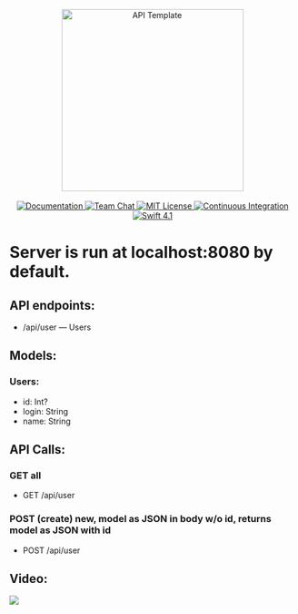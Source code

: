 <p align="center">
    <img src="https://user-images.githubusercontent.com/1342803/36623515-7293b4ec-18d3-11e8-85ab-4e2f8fb38fbd.png" width="320" alt="API Template">
    <br>
    <br>
    <a href="http://docs.vapor.codes/3.0/">
        <img src="http://img.shields.io/badge/read_the-docs-2196f3.svg" alt="Documentation">
    </a>
    <a href="https://discord.gg/vapor">
        <img src="https://img.shields.io/discord/431917998102675485.svg" alt="Team Chat">
    </a>
    <a href="LICENSE">
        <img src="http://img.shields.io/badge/license-MIT-brightgreen.svg" alt="MIT License">
    </a>
    <a href="https://circleci.com/gh/vapor/api-template">
        <img src="https://circleci.com/gh/vapor/api-template.svg?style=shield" alt="Continuous Integration">
    </a>
    <a href="https://swift.org">
        <img src="http://img.shields.io/badge/swift-4.1-brightgreen.svg" alt="Swift 4.1">
    </a>
</p>

<h1>
Server is run at localhost:8080 by default.
</h1>

<h2>
API endpoints:
</h2>

<ul><li>
/api/user — Users
</li></ul>

<h2>
Models:
</h2>

<h3>
Users:
</h3>

<ul><li>
id: Int?
</li><li>
login: String
</li><li>
name: String
</li></ul>

<h2>
API Calls:
</h2>

<h3>
GET all
</h3>

<ul><li>
GET /api/user
</li></ul>

<h3>
POST (create) new, model as JSON in body w/o id, returns model as JSON with id
</h3>

<ul><li>
POST /api/user
</li></ul>

<h2>Video:</h2>
<a href="http://www.youtube.com/watch?v=mpZ2rmqEbGQ"><img src="http://img.youtube.com/vi/mpZ2rmqEbGQ/0.jpg"></a>
